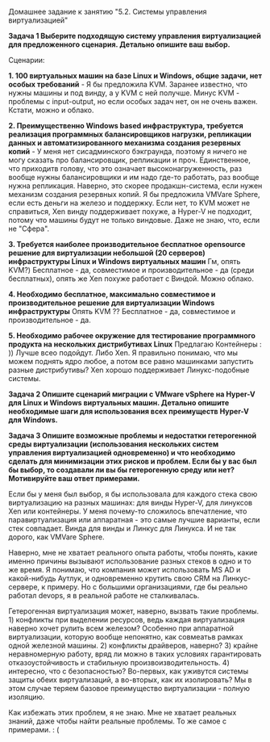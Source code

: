 Домашнее задание к занятию "5.2. Системы управления виртуализацией"

**Задача 1
Выберите подходящую систему управления виртуализацией для предложенного сценария. Детально опишите ваш выбор.**

Сценарии:


**1. 100 виртуальных машин на базе Linux и Windows, общие задачи, нет особых требований** - Я бы предложила KVM. Заранее известно, что нужны машины и под винду, а у KVM с ней получше. Минус KVM - проблемы с input-output, но если особых задач нет, он не очень важен. Кстати, можно и облако.

**2. Преимущественно Windows based инфраструктура, требуется реализация программных балансировщиков нагрузки, репликации данных и автоматизированного механизма создания резервных копий** - У меня нет сисадминского бэкграунда, поэтому я ничего не могу сказать про балансировщик, репликации и проч. Единственное, что приходитв голову, что это означает высоконагруженность, раз вообще нужны балансировщики и им надо где-то работать, раз вообще нужна репликация. Наверно, это скорее продакшн-система, если нужен механизм создания резервных копий. Я бы предложила VMVare Sphere, если есть деньги на железо и поддержку. Если нет, то KVM может не справиться, Xen винду поддерживает похуже, а Hyper-V не подходит, потому что машины будут не только виндовые. Даже не знаю, что, если не "Сфера".

**3. Требуется наиболее производительное бесплатное opensource решение для виртуализации небольшой (20 серверов) инфраструктуры Linux и Windows виртуальных машин** Гм, опять KVM?) Бесплатное - да, совместимое и производительное - да (среди бесплатных), опять же Xen похуже работает с Виндой. Можно облако.

**4. Необходимо бесплатное, максимально совместимое и производительное решение для виртуализации Windows инфраструктуры** Опять KVM ?? Бесплатное - да, совместимое и производительное - да.

**5. Необходимо рабочее окружение для тестирование программного продукта на нескольких дистрибутивах Linux** Предлагаю Контейнеры : )) Лучше всео подойдут. Либо Xen. Я правильно понимаю, что мы можем поднять ядро любое, а потом все равно машинками запустить разные дистрибутивы? Xen хорошо поддерживает Линукс-подобные системы.

**Задача 2
Опишите сценарий миграции с VMware vSphere на Hyper-V для Linux и Windows виртуальных машин. Детально опишите необходимые шаги для использования всех преимуществ Hyper-V для Windows.**



**Задача 3
Опишите возможные проблемы и недостатки гетерогенной среды виртуализации (использования нескольких систем управления виртуализацией одновременно) и что необходимо сделать для минимизации этих рисков и проблем. Если бы у вас был бы выбор, то создавали ли вы бы гетерогенную среду или нет? Мотивируйте ваш ответ примерами.**

Если бы у меня был выбор, я бы использовала для каждого стека свою виртуализацию на разных машинах: для винды Hyper-V, для линуксов Xen или контейнеры. У меня почему-то сложилось впечатление, что паравиртуализация или аппаратная - это самые лучшие варианты, если стек совпадает. Винда для винды и Линкус для Линукса. И не так дорого, как VMVare Sphere.

Наверно, мне не хватает реального опыта работы, чтобы понять, какие именно причины вызывают использование разных стеков в одно и то же время. Я понимаю, что компания может использовать MS AD и какой-нибудь Аутлук, и одновременно крутить свою CRM на Линкус-сервере, к примеру. Но с большими организациями, где бы реально работал devops, я в реальной работе не сталкивалась.

Гетерогенная виртуализация может, наверно, вызвать такие проблемы. 1) конфликты при выделении ресурсов, ведь каждая виртуализация наверно хочет рулить всем железом? Особенно при аппаратной виртуализации, которую вообще непонятно, как совмеатьв рамках одной железной машины. 2) конфликты драйверов, наверно? 3) крайне неравномерную работу, вряд ли можно в таких условиях гарантировать отказоустойчивость и стабильную произвоизводительность. 4) интересно, что с безопасностью? Во-первых, как уживутся системы защиты обеих виртуализаций, а во-вторых, как их изолировать? Мы в этом случае теряем базовое преимущество виртуализации - полную изоляцию.

Как избежать этих проблем, я не знаю. Мне не хватает реальных знаний, даже чтобы найти реальные проблемы. То же самое с примерами. : (